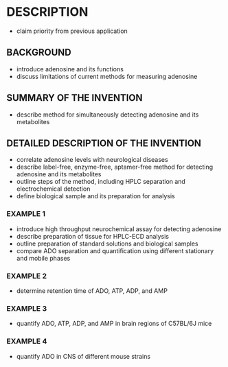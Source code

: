 # DESCRIPTION

- claim priority from previous application

## BACKGROUND

- introduce adenosine and its functions
- discuss limitations of current methods for measuring adenosine

## SUMMARY OF THE INVENTION

- describe method for simultaneously detecting adenosine and its metabolites

## DETAILED DESCRIPTION OF THE INVENTION

- correlate adenosine levels with neurological diseases
- describe label-free, enzyme-free, aptamer-free method for detecting adenosine and its metabolites
- outline steps of the method, including HPLC separation and electrochemical detection
- define biological sample and its preparation for analysis

### EXAMPLE 1

- introduce high throughput neurochemical assay for detecting adenosine
- describe preparation of tissue for HPLC-ECD analysis
- outline preparation of standard solutions and biological samples
- compare ADO separation and quantification using different stationary and mobile phases

### EXAMPLE 2

- determine retention time of ADO, ATP, ADP, and AMP

### EXAMPLE 3

- quantify ADO, ATP, ADP, and AMP in brain regions of C57BL/6J mice

### EXAMPLE 4

- quantify ADO in CNS of different mouse strains

